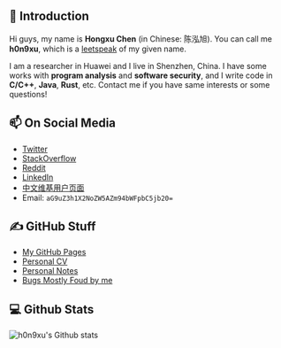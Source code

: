 ## 👋 Introduction

Hi guys, my name is **Hongxu Chen** (in Chinese: 陈泓旭). You can call me **h0n9xu**, which is a [leetspeak](https://en.wikipedia.org/wiki/Leet) of my given name.

I am a researcher in Huawei and I live in Shenzhen, China. I have some works with **program analysis** and **software security**, and I write code in **C/C++**, **Java**, **Rust**, etc. Contact me if you have same interests or some questions!

## 📫 On Social Media

- [Twitter](https://twitter.com/hongxuchen)
- [StackOverflow](https://stackoverflow.com/users/528929/hongxu-chen)
- [Reddit](https://www.reddit.com/user/hongxuchen)
- [LinkedIn](https://www.linkedin.com/in/hongxu-chen-09a97640/)
- [中文维基用户页面](https://zh.wikipedia.org/wiki/User:HongxuChen#%E5%9F%BA%E6%9C%AC%E4%BF%A1%E6%81%AF)
- Email: `aG9uZ3h1X2NoZW5AZm94bWFpbC5jb20=`

## ✍️ GitHub Stuff
- [My GitHub Pages](https://hongxuchen.github.io/)
- [Personal CV](https://github.com/hongxuchen/hongxuchen.github.io/blob/master/static/pdf/CV.pdf)
- [Personal Notes](https://github.com/The-Wallfacer-Plan/notes)
- [Bugs Mostly Foud by me](https://github.com/fot-the-fuzzer/pocs)
 
## 💻 Github Stats

![h0n9xu's Github stats](https://github-readme-stats.vercel.app/api?username=HongxuChen&show_icons=true)

